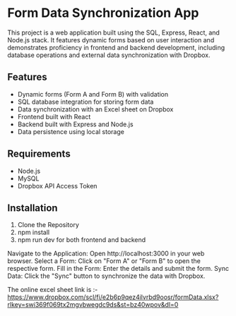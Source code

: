 # Form Data Synchronization App

This project is a web application built using the SQL, Express, React, and Node.js stack. 
It features dynamic forms based on user interaction and demonstrates proficiency in frontend and backend development, including database operations and external data synchronization with Dropbox.

## Features

- Dynamic forms (Form A and Form B) with validation
- SQL database integration for storing form data
- Data synchronization with an Excel sheet on Dropbox
- Frontend built with React
- Backend built with Express and Node.js
- Data persistence using local storage


## Requirements

- Node.js
- MySQL
- Dropbox API Access Token

## Installation

1. Clone the Repository
2. npm install
3. npm run dev for both frontend and backend

Navigate to the Application: Open http://localhost:3000 in your web browser.
Select a Form: Click on "Form A" or "Form B" to open the respective form.
Fill in the Form: Enter the details and submit the form.
Sync Data: Click the "Sync" button to synchronize the data with Dropbox.

The online excel sheet link is :- https://www.dropbox.com/scl/fi/e2b6p9qez4ilvrbd9oosr/formData.xlsx?rlkey=swi369f069tx2mgvbwegdc9ds&st=bz40wpov&dl=0
